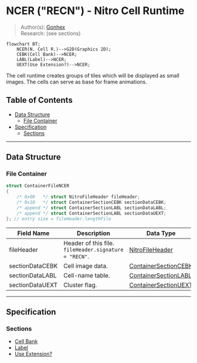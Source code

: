 # NCER ("RECN") - Nitro Cell Runtime
> Author(s): [Gonhex](https://github.com/Gonhex) <br />
> Research: (see sections)

```mermaid
flowchart BT;
    NCER(N. Cell R.)-->G2D(Graphics 2D);
    CEBK(Cell Bank)-->NCER;
    LABL(Label)-->NCER;
    UEXT(Use Extension?)-->NCER;
```
The cell runtime creates groups of tiles which will be displayed as small images. The cells can serve as base for frame animations.

## Table of Contents
* [Data Structure](#data-structure)
  * [File Container](#file-container)
* [Specification](#specification)
  * [Sections](#sections)

---
## Data Structure

### File Container
```c
struct ContainerFileNCER
{
    /* 0x00   */ struct NitroFileHeader fileHeader;
    /* 0x10   */ struct ContainerSectionCEBK sectionDataCEBK;
    /* append */ struct ContainerSectionLABL sectionDataLABL;
    /* append */ struct ContainerSectionLABL sectionDataUEXT;
}; // entry size = fileHeader.lengthFile
```
| Field Name      | Description                                                                             | Data Type    |
|-----------------|-----------------------------------------------------------------------------------------|--------------|
| fileHeader      | Header of this file. `fileHeader.signature = "RECN"`.                       | [NitroFileHeader](../nitro.md#nitro-file-header) |
| sectionDataCEBK | Cell image data.                                                            | [ContainerSectionCEBK](section_cebk.md#section-container) |
| sectionDataLABL | Cell-name table.                                                            | [ContainerSectionLABL](section_labl.md#section-container) |
| sectionDataUEXT | Cluster flag.                                                               | [ContainerSectionUEXT](section_uext.md#section-container) |

---
## Specification

### Sections
* [Cell Bank](section_cebk.md)
* [Label](section_labl.md)
* [Use Extension?](section_uext.md)

